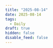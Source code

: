 ```yaml
---
title: "2025-08-14"
date: 2025-08-14
tags:
  - Daily
draft: true
hidden: false
disable_feed: false
---
```


